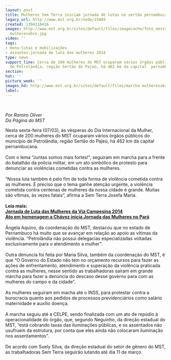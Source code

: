 ```yaml
---
layout: post
title: Mulheres Sem Terra iniciam jornada de lutas no sertão pernambucano
legacy_url: http://www.mst.org.br/node/15803
created: 1394216416
images: http://www.mst.org.br/sites/default/files/imagecache/foto_destaque/marcha
  mulheresabre.jpg
video: ''
tags:
- menu:lutas e mobilizações
- assuntos:jornada de luta das mulheres 2014
type: news
support_line: Cerca de 200 mulheres do MST ocuparam vários órgãos públicos do  município
  de Petrolândia, região Sertão do Pajeú, há 462 km da capital  pernambucana.
section: 
hat: ''
picture_week: ''
images_hd: http://www.mst.org.br/sites/default/files/marcha mulheresabre.jpg
label: 
---
```

<p>&nbsp;</p><p><em>Por Ramiro Oliver<br>Da Página do MST</em></p><p>Nesta sexta-feira (07/03), às vésperas do Dia Internacional da Mulher, cerca de 200 mulheres do MST ocuparam vários órgãos públicos do município de Petrolândia, região Sertão do Pajeú, há 462 km da capital pernambucana.<br><br>Com o lema “Juntas somos mais fortes!", seguiram em marcha para a frente do batalhão da policia militar, em um ato simbólico de protesto para denunciar as violências cometidas contra as mulheres.<br><br>“Nossa luta também é pelo fim de toda forma de violência cometida contra as mulheres. É preciso que o tema ganhe atenção urgente, a violência cometida contra centenas de mulheres da nossa cidade é grande. Muitas são vítimas, às vezes fatais”, afirma a Sem&nbsp;Terra Josefa Maria.<br><br><strong>Leia mais:<br></strong><a href="http://www.mst.org.br/Jornada-de-Luta-das-Mulheres-da-Via-Campesina-2014"><strong>Jornada de Luta das Mulheres da Via Campesina 2014 <br></strong></a><a href="http://Ato em homenagem a Chávez inicia Jornada das Mulheres no Pará "><strong>Ato em homenagem a Chávez inicia Jornada das Mulheres no Pará </strong><br></a><br>Ângela Aquino, da coordenação do MST, destacou que no estado de Pernambuco há muito que se avançar em relação ao apoio as vítimas da violência. “Petrolândia não possui delegacias especializadas voltadas exclusivamente para o atendimento a mulher".&nbsp; <br><br>Outra denuncia foi feita por Maria Silva, também da coordenação do MST, é que “O Governo do&nbsp;Estado não tem no orçamento recursos para fazer as ações de enfrentamento, atendimento e superação da violência praticada contra as mulheres, nesse sentido as trabalhadoras saíram em grande marcha para fazer a denúncia do descaso desse governo para com as mulheres do campo e da cidade”. <br><br>As mulheres seguiram em macha até o INSS, para protestar contra a burocracia quanto aos pedidos de processos previdenciários como salário maternidade e auxílio doença.<br><br>A marcha seguiu até a CELPE, sendo finalizada com um ato de repúdio à operacionalidade do órgão, que, segundo Neguinho, da direção estadual do MST, “está cobrando taxas das iluminações públicas, e os assentados não usufruem da estrutura, por conta que eles ainda não colocaram iluminação nos assentamentos”. <br><br>De acordo com Suely Silva, da direção estadual do setor de gênero do MST, as trabalhadoras Sem Terra seguirão lutando até dia 11 de março.</p>
